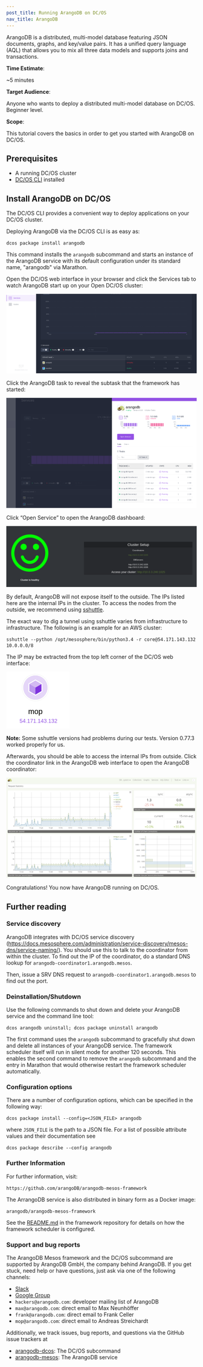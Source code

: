 ```yaml
---
post_title: Running ArangoDB on DC/OS
nav_title: ArangoDB
---
```


ArangoDB is a distributed, multi-model database featuring JSON
documents, graphs, and key/value pairs. It has a unified query language (AQL)
that allows you to mix all three data models and supports joins and
transactions.

**Time Estimate**:

~5 minutes

**Target Audience**:

Anyone who wants to deploy a distributed multi-model database on DC/OS. Beginner level.

**Scope**:

This tutorial covers the basics in order to get you started with ArangoDB on DC/OS.

## Prerequisites

- A running DC/OS cluster
- [DC/OS CLI](/docs/1.7/usage/cli/install/) installed

## Install ArangoDB on DC/OS

The DC/OS CLI provides a convenient way to deploy applications on your DC/OS cluster.

Deploying ArangoDB via the DC/OS CLI is as easy as:

    dcos package install arangodb

This command installs the `arangodb` subcommand and starts an instance of the ArangoDB service with its default configuration under its standard name, "arangodb" via Marathon.

Open the DC/OS web interface in your browser and click the Services tab to watch ArangoDB start up on your Open DC/OS cluster:

![Services](img/services.png)

Click the ArangoDB task to reveal the subtask that the framework has started:

![Tasks](img/tasks.png)

Click “Open Service” to open the ArangoDB dashboard:

![Dashboard](img/dashboard.png)

By default, ArangoDB will not expose itself to the outside. The IPs listed here are the internal IPs in the cluster. To access the nodes from the outside, we recommend using [sshuttle](https://github.com/sshuttle/sshuttle).

The exact way to dig a tunnel using sshuttle varies from infrastructure to infrastructure. The following is an example for an AWS cluster:

    sshuttle --python /opt/mesosphere/bin/python3.4 -r core@54.171.143.132 10.0.0.0/8

The IP may be extracted from the top left corner of the DC/OS web interface:

![Dashboard](img/ip.png)

**Note:** Some sshuttle versions had problems during our tests. Version 0.77.3 worked properly for us.

Afterwards, you should be able to access the internal IPs from outside. Click the coordinator link in the ArangoDB web interface to open the ArangoDB coordinator:

![Dashboard](img/arangodb.png)

Congratulations! You now have ArangoDB running on DC/OS.

## Further reading

### Service discovery

ArangoDB integrates with DC/OS service discovery (https://docs.mesosphere.com/administration/service-discovery/mesos-dns/service-naming/). You should use this to talk to the coordinator from within the cluster. To find out the IP of the coordinator, do a standard DNS lookup for `arangodb-coordinator1.arangodb.mesos`.

Then, issue a SRV DNS request to `arangodb-coordinator1.arangodb.mesos` to find out the port.

### Deinstallation/Shutdown

Use the following commands to shut down and delete your ArangoDB service and the
command line tool:

    dcos arangodb uninstall; dcos package uninstall arangodb

The first command uses the `arangodb` subcommand to gracefully shut down and
delete all instances of your ArangoDB service. The framework scheduler
itself will run in silent mode for another 120 seconds. This enables
the second command to remove the `arangodb` subcommand and the entry in
Marathon that would otherwise restart the framework scheduler
automatically.

### Configuration options

There are a number of configuration options, which can be specified in the following
way:

    dcos package install --config=<JSON_FILE> arangodb

where `JSON_FILE` is the path to a JSON file. For a list of possible
attribute values and their documentation see

    dcos package describe --config arangodb

### Further Information

For further information, visit:

    https://github.com/arangoDB/arangodb-mesos-framework

The ArrangoDB service is also distributed in binary form as a Docker image:

    arangodb/arangodb-mesos-framework

See the [README.md](https://github.com/ArangoDB/arangodb-mesos-framework)
in the framework repository for details on how the framework scheduler is
configured.


### Support and bug reports

The ArangoDB Mesos framework and the DC/OS subcommand are
supported by ArangoDB GmbH, the company behind ArangoDB. If you get
stuck, need help or have questions, just ask via one of the following
channels:

- [Slack](http://slack.arangodb.com)
- [Google Group](https://groups.google.com/forum/#!forum/arangodb)
- `hackers@arangodb.com`: developer mailing list of ArangoDB
- `max@arangodb.com`: direct email to Max Neunhöffer
- `frank@arangodb.com`: direct email to Frank Celler
- `mop@arangodb.com`: direct email to Andreas Streichardt

Additionally, we track issues, bug reports, and questions via the GitHub
issue trackers at

- [arangodb-dcos](https://github.com/ArangoDB/arangodb-dcos/issues): The DC/OS subcommand
- [arangodb-mesos](https://github.com/arangodb/arangodb-mesos/issues): The ArangoDB service
